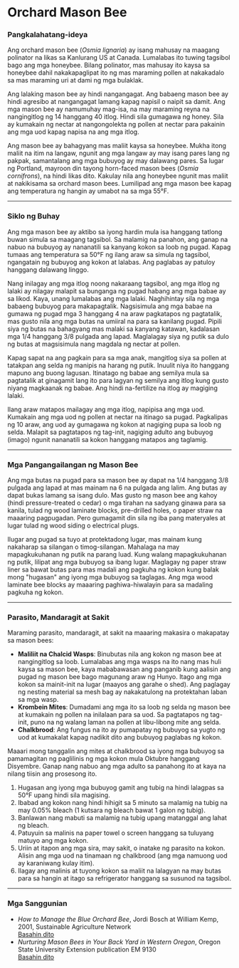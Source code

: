 # Orchard Mason Bee

### Pangkalahatang-ideya

Ang orchard mason bee (*Osmia lignaria*) ay isang mahusay na maagang polinator na likas sa Kanlurang US at Canada. Lumalabas ito tuwing tagsibol bago ang mga honeybee. Bilang polinator, mas mahusay ito kaysa sa honeybee dahil nakakapaglipat ito ng mas maraming pollen at nakakadalo sa mas maraming uri at dami ng mga bulaklak.

Ang lalaking mason bee ay hindi nangangagat. Ang babaeng mason bee ay hindi agresibo at nangangagat lamang kapag napisil o naipit sa damit. Ang mga mason bee ay namumuhay mag-isa, na may maraming reyna na nangingitlog ng 14 hanggang 40 itlog. Hindi sila gumagawa ng honey. Sila ay kumakain ng nectar at nangongolekta ng pollen at nectar para pakainin ang mga uod kapag napisa na ang mga itlog.

Ang mason bee ay bahagyang mas maliit kaysa sa honeybee. Mukha itong maliit na itim na langaw, ngunit ang mga langaw ay may isang pares lang ng pakpak, samantalang ang mga bubuyog ay may dalawang pares. Sa lugar ng Portland, mayroon din tayong horn-faced mason bees (*Osmia cornifrons*), na hindi likas dito. Kakulay nila ang honeybee ngunit mas maliit at nakikisama sa orchard mason bees. Lumilipad ang mga mason bee kapag ang temperatura ng hangin ay umabot na sa mga 55°F.

---

### Siklo ng Buhay

Ang mga mason bee ay aktibo sa iyong hardin mula isa hanggang tatlong buwan simula sa maagang tagsibol. Sa malamig na panahon, ang ganap na nabuo na bubuyog ay nananatili sa kanyang kokon sa loob ng pugad. Kapag tumaas ang temperatura sa 50°F ng ilang araw sa simula ng tagsibol, ngangatain ng bubuyog ang kokon at lalabas. Ang paglabas ay patuloy hanggang dalawang linggo.

Nang inilagay ang mga itlog noong nakaraang tagsibol, ang mga itlog ng lalaki ay nilagay malapit sa bunganga ng pugad habang ang mga babae ay sa likod. Kaya, unang lumalabas ang mga lalaki. Naghihintay sila ng mga babaeng bubuyog para makapagtalik. Nagsisimula ang mga babae na gumawa ng pugad mga 3 hanggang 4 na araw pagkatapos ng pagtatalik, mas gusto nila ang mga butas na umiiral na para sa kanilang pugad. Pipili siya ng butas na bahagyang mas malaki sa kanyang katawan, kadalasan mga 1/4 hanggang 3/8 pulgada ang lapad. Maglalagay siya ng putik sa dulo ng butas at magsisimula nang magdala ng nectar at pollen.

Kapag sapat na ang pagkain para sa mga anak, mangitlog siya sa pollen at tatakpan ang selda ng manipis na harang ng putik. Inuulit niya ito hanggang mapuno ang buong lagusan. Itinatago ng babae ang semilya mula sa pagtatalik at ginagamit lang ito para lagyan ng semilya ang itlog kung gusto niyang magkaanak ng babae. Ang hindi na-fertilize na itlog ay magiging lalaki.

Ilang araw matapos mailagay ang mga itlog, napipisa ang mga uod. Kumakain ang mga uod ng pollen at nectar na itinago sa pugad. Pagkalipas ng 10 araw, ang uod ay gumagawa ng kokon at nagiging pupa sa loob ng selda. Malapit sa pagtatapos ng tag-init, nagiging adulto ang bubuyog (imago) ngunit nananatili sa kokon hanggang matapos ang taglamig.

---

### Mga Pangangailangan ng Mason Bee

Ang mga butas na pugad para sa mason bee ay dapat na 1/4 hanggang 3/8 pulgada ang lapad at mas mainam na 6 na pulgada ang lalim. Ang butas ay dapat bukas lamang sa isang dulo. Mas gusto ng mason bee ang kahoy (hindi pressure-treated o cedar) o mga tirahan na sadyang ginawa para sa kanila, tulad ng wood laminate blocks, pre-drilled holes, o paper straw na maaaring pagpugadan. Pero gumagamit din sila ng iba pang materyales at lugar tulad ng wood siding o electrical plugs.

Ilugar ang pugad sa tuyo at protektadong lugar, mas mainam kung nakaharap sa silangan o timog-silangan. Mahalaga na may mapagkukuhanan ng putik na parang luad. Kung walang mapagkukuhanan ng putik, lilipat ang mga bubuyog sa ibang lugar. Maglagay ng paper straw liner sa bawat butas para mas madali ang pagkuha ng kokon kung balak mong "hugasan" ang iyong mga bubuyog sa taglagas. Ang mga wood laminate bee blocks ay maaaring paghiwa-hiwalayin para sa madaling pagkuha ng kokon.

---

### Parasito, Mandaragit at Sakit

Maraming parasito, mandaragit, at sakit na maaaring makasira o makapatay sa mason bees:

- **Maliliit na Chalcid Wasps**: Binubutas nila ang kokon ng mason bee at nangingitlog sa loob. Lumalabas ang mga wasps na ito nang mas huli kaysa sa mason bee, kaya mababawasan ang panganib kung aalisin ang pugad ng mason bee bago magunang araw ng Hunyo. Itago ang mga kokon sa mainit-init na lugar (maayos ang garahe o shed). Ang paglagay ng nesting material sa mesh bag ay nakakatulong na protektahan laban sa mga wasp.
- **Krombein Mites**: Dumadami ang mga ito sa loob ng selda ng mason bee at kumakain ng pollen na inilalaan para sa uod. Sa pagtatapos ng tag-init, puno na ng walang laman na pollen at libu-libong mite ang selda.
- **Chalkbrood**: Ang fungus na ito ay pumapatay ng bubuyog sa yugto ng uod at kumakalat kapag nadikit dito ang bubuyog paglabas ng kokon.

Maaari mong tanggalin ang mites at chalkbrood sa iyong mga bubuyog sa pamamagitan ng paglilinis ng mga kokon mula Oktubre hanggang Disyembre. Ganap nang nabuo ang mga adulto sa panahong ito at kaya na nilang tiisin ang prosesong ito.


1. Hugasan ang iyong mga bubuyog gamit ang tubig na hindi lalagpas sa 50°F upang hindi sila magising.
2. Ibabad ang kokon nang hindi hihigit sa 5 minuto sa malamig na tubig na may 0.05% bleach (1 kutsara ng bleach bawat 1 galon ng tubig).
3. Banlawan nang mabuti sa malamig na tubig upang matanggal ang lahat ng bleach.
4. Patuyuin sa malinis na paper towel o screen hanggang sa tuluyang matuyo ang mga kokon.
5. Uriin at itapon ang mga sira, may sakit, o inatake ng parasito na kokon. Alisin ang mga uod na tinamaan ng chalkbrood (ang mga namuong uod ay karaniwang kulay itim).
6. Ilagay ang malinis at tuyong kokon sa maliit na lalagyan na may butas para sa hangin at itago sa refrigerator hanggang sa susunod na tagsibol.

---

### Mga Sanggunian

- *How to Manage the Blue Orchard Bee*, Jordi Bosch at William Kemp, 2001, Sustainable Agriculture Network  
  [Basahin dito](https://www.sare.org/wpcontent/uploads/How_to_Manage_the_Blue_Orchard_Bee.pdf)
- *Nurturing Mason Bees in Your Back Yard in Western Oregon*, Oregon State University Extension publication EM 9130  
  [Basahin dito](https://catalog.extension.oregonstate.edu/em9130)

